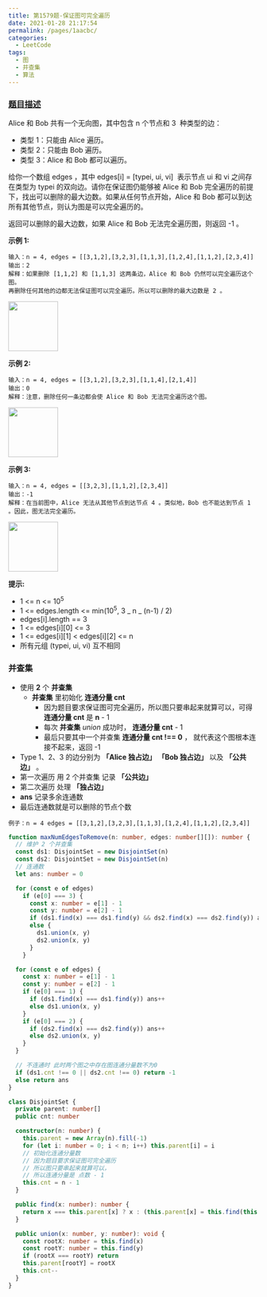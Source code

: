 ```yaml
---
title: 第1579题-保证图可完全遍历
date: 2021-01-28 21:17:54
permalink: /pages/1aacbc/
categories:
  - LeetCode
tags:
  - 图
  - 并查集
  - 算法
---
```


### [题目描述](https://leetcode-cn.com/problems/remove-max-number-of-edges-to-keep-graph-fully-traversable/)

<span class="span-shadow">Alice</span> 和 <span class="span-shadow">Bob</span> 共有一个无向图，其中包含 <span class="span-shadow">n</span> 个节点和 <span class="span-shadow">3</span>  种类型的边：

- 类型 1：只能由 <span class="span-shadow">Alice</span> 遍历。
- 类型 2：只能由 <span class="span-shadow">Bob</span> 遍历。
- 类型 3：<span class="span-shadow">Alice</span> 和 <span class="span-shadow">Bob</span> 都可以遍历。

给你一个数组 <span class="span-shadow">edges</span> ，其中 <span class="span-shadow">edges[i] = [typei, ui, vi]</span>  表示节点 <span class="span-shadow">ui</span> 和 <span class="span-shadow">vi</span> 之间存在类型为 <span class="span-shadow">typei</span> 的双向边。请你在保证图仍能够被 <span class="span-shadow">Alice</span> 和 <span class="span-shadow">Bob</span> 完全遍历的前提下，找出可以删除的最大边数。如果从任何节点开始，<span class="span-shadow">Alice</span> 和 <span class="span-shadow">Bob</span> 都可以到达所有其他节点，则认为图是可以完全遍历的。

返回可以删除的最大边数，如果 <span class="span-shadow">Alice</span> 和 <span class="span-shadow">Bob</span> 无法完全遍历图，则返回 <span class="span-shadow">-1</span> 。

<!-- more -->

**示例 1:**

```
输入：n = 4, edges = [[3,1,2],[3,2,3],[1,1,3],[1,2,4],[1,1,2],[2,3,4]]
输出：2
解释：如果删除 [1,1,2] 和 [1,1,3] 这两条边，Alice 和 Bob 仍然可以完全遍历这个图。
再删除任何其他的边都无法保证图可以完全遍历。所以可以删除的最大边数是 2 。
```

<img src="https://cdn.jsdelivr.net/gh/yao-zhixiang/CDN/images/leetcode/1579-remove-max-number-of-edges-to-keep-graph-fully-traversable-1.png" width="100" />

**示例 2:**

```
输入：n = 4, edges = [[3,1,2],[3,2,3],[1,1,4],[2,1,4]]
输出：0
解释：注意，删除任何一条边都会使 Alice 和 Bob 无法完全遍历这个图。
```

<img src="https://cdn.jsdelivr.net/gh/yao-zhixiang/CDN/images/leetcode/1579-remove-max-number-of-edges-to-keep-graph-fully-traversable-2.png" width="100" />

**示例 3:**

```
输入：n = 4, edges = [[3,2,3],[1,1,2],[2,3,4]]
输出：-1
解释：在当前图中，Alice 无法从其他节点到达节点 4 。类似地，Bob 也不能达到节点 1 。因此，图无法完全遍历。
```

<img src="https://cdn.jsdelivr.net/gh/yao-zhixiang/CDN/images/leetcode/1579-remove-max-number-of-edges-to-keep-graph-fully-traversable-3.png" width="100" />

**提示:**

- <span class="span-shadow">1 <= n <= 10<sup>5</sup></span>
- <span class="span-shadow">1 <= edges.length <= min(10<sup>5</sup>, 3 _ n _ (n-1) / 2)</span>
- <span class="span-shadow">edges[i].length == 3</span>
- <span class="span-shadow">1 <= edges[i][0] <= 3</span>
- <span class="span-shadow">1 <= edges[i][1] < edges[i][2] <= n</span>
- 所有元组 <span class="span-shadow">(typei, ui, vi)</span> 互不相同

### 并查集

- 使用 **2** 个 **并查集**
  - **并查集** 里初始化 **连通分量 cnt**
    - 因为题目要求保证图可完全遍历，所以图只要串起来就算可以，可得 **连通分量 cnt** 是 **n** - 1
    - 每次 **并查集** _union_ 成功时， **连通分量 cnt** - 1
    - 最后只要其中一个并查集 **连通分量 cnt !== 0** ， 就代表这个图根本连接不起来，返回 -1
- Type 1、2、3 的边分别为 **「Alice 独占边」** **「Bob 独占边」** 以及 **「公共边」** 。
- 第一次遍历 用 2 个并查集 记录 **「公共边」**
- 第二次遍历 处理 **「独占边」**
- **ans** 记录多余连通数
- 最后连通数就是可以删除的节点个数

```
例子：n = 4 edges = [[3,1,2],[3,2,3],[1,1,3],[1,2,4],[1,1,2],[2,3,4]]
```

```TypeScript
function maxNumEdgesToRemove(n: number, edges: number[][]): number {
  // 维护 2 个并查集
  const ds1: DisjointSet = new DisjointSet(n)
  const ds2: DisjointSet = new DisjointSet(n)
  // 连通数
  let ans: number = 0

  for (const e of edges)
    if (e[0] === 3) {
      const x: number = e[1] - 1
      const y: number = e[2] - 1
      if (ds1.find(x) === ds1.find(y) && ds2.find(x) === ds2.find(y)) ans++
      else {
        ds1.union(x, y)
        ds2.union(x, y)
      }
    }

  for (const e of edges) {
    const x: number = e[1] - 1
    const y: number = e[2] - 1
    if (e[0] === 1) {
      if (ds1.find(x) === ds1.find(y)) ans++
      else ds1.union(x, y)
    }
    if (e[0] === 2) {
      if (ds2.find(x) === ds2.find(y)) ans++
      else ds2.union(x, y)
    }
  }

  // 不连通时 此时两个图之中存在图连通分量数不为0
  if (ds1.cnt !== 0 || ds2.cnt !== 0) return -1
  else return ans
}

class DisjointSet {
  private parent: number[]
  public cnt: number

  constructor(n: number) {
    this.parent = new Array(n).fill(-1)
    for (let i: number = 0; i < n; i++) this.parent[i] = i
    // 初始化连通分量数
    // 因为题目要求保证图可完全遍历
    // 所以图只要串起来就算可以，
    // 所以连通分量是 点数 - 1
    this.cnt = n - 1
  }

  public find(x: number): number {
    return x === this.parent[x] ? x : (this.parent[x] = this.find(this.parent[x]))
  }

  public union(x: number, y: number): void {
    const rootX: number = this.find(x)
    const rootY: number = this.find(y)
    if (rootX === rootY) return
    this.parent[rootY] = rootX
    this.cnt--
  }
}
```
